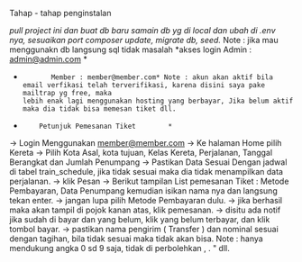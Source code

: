 Tahap - tahap penginstalan

*pull project ini dan buat db baru*
*samain db yg di local dan ubah di .env nya, sesuaikan port*
*composer update, migrate db, seed.* Note : jika mau menggunakn db langsung sql tidak masalah
*akses login Admin : admin@admin.com *
*            Member : member@member.com* Note : akun akan aktif bila email verfikasi telah terverifikasi, karena disini saya pake mailtrap yg free, maka                                            lebih enak lagi menggunakan hosting yang berbayar, Jika belum aktif maka dia tidak bisa memesan tiket dll.

 *         Petunjuk Pemesanan Tiket        *
 
 -> Login Menggunakan member@member.com
 -> Ke halaman Home pilih Kereta
 -> Pilih Kota Asal, kota tujuan, Kelas Kereta, Perjalanan, Tanggal Berangkat dan Jumlah Penumpang
 -> Pastikan Data Sesuai Dengan jadwal di tabel train_schedule, jika tidak sesuai maka dia tidak menampilkan data perjalanan.
 -> klik Pesan
 -> Berikut tampilan List pemesanan Tiket : Metode Pembayaran, Data Penumpang kemudian isikan nama nya dan langsung tekan enter.
 -> jangan lupa pilih Metode Pembayaran dulu.
 -> jika berhasil maka akan tampil di pojok kanan atas, klik pemesanan.
 -> disitu ada notif jika sudah di bayar dan yang belum, klik yang belum terbayar, dan klik tombol bayar.
 -> pastikan nama pengirim ( Transfer ) dan nominal sesuai dengan tagihan, bila tidak sesuai maka tidak akan bisa. Note : hanya mendukung angka 0 sd 9 saja, tidak di perbolehkan , . " dll.
 
 
